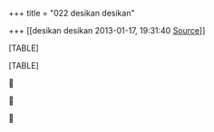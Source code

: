 +++
title = "022 desikan desikan"

+++
[[desikan desikan	2013-01-17, 19:31:40 [Source](https://groups.google.com/g/bvparishat/c/XyUQCHbdUY0)]]



[TABLE]

[TABLE]







